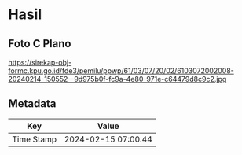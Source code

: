 # Hasil

## Foto C Plano

https://sirekap-obj-formc.kpu.go.id/fde3/pemilu/ppwp/61/03/07/20/02/6103072002008-20240214-150552--9d975b0f-fc9a-4e80-971e-c64479d8c9c2.jpg


## Metadata

| Key        | Value               |
| ---------- | ------------------- |
| Time Stamp | 2024-02-15 07:00:44 |



